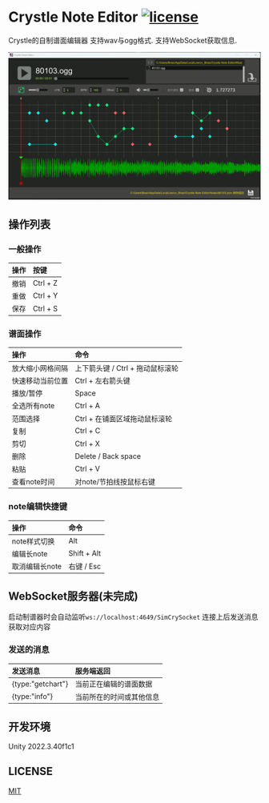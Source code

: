 # Crystle Note Editor [![license](https://img.shields.io/badge/license-MIT-green.svg?style=flat-square)](https://github.com/Bnao-zh/CrystleNoteEditor/blob/main/LICENSE) 

Crystle的自制谱面编辑器
支持wav与ogg格式.
支持WebSocket获取信息.

![screenshot2](https://github.com/Bnao-zh/CrystleNoteEditor/blob/main/screenshot2.png?raw=true)


## 操作列表

### 一般操作

| 操作  | 按键       |
|:--- |:-------- |
| 撤销  | Ctrl + Z |
| 重做  | Ctrl + Y |
| 保存  | Ctrl + S |

### 谱面操作

| 操作       | 命令                    |
|:-------- |:--------------------- |
| 放大缩小网格间隔 | 上下箭头键 / Ctrl + 拖动鼠标滚轮 |
| 快速移动当前位置 | Ctrl + 左右箭头键          |
| 播放/暂停    | Space                 |
| 全选所有note | Ctrl + A              |
| 范围选择     | Ctrl + 在铺面区域拖动鼠标滚轮    |
| 复制       | Ctrl + C              |
| 剪切       | Ctrl + X              |
| 删除       | Delete / Back space   |
| 粘贴       | Ctrl + V              |
| 查看note时间 | 对note/节拍线按鼠标右键        |

### note编辑快捷键

| 操作        | 命令          |
|:--------- |:----------- |
| note样式切换  | Alt         |
| 编辑长note   | Shift + Alt |
| 取消编辑长note | 右键 / Esc    |

## WebSocket服务器(未完成)
启动制谱器时会自动监听`ws://localhost:4649/SimCrySocket`
连接上后发送消息获取对应内容

### 发送的消息

| 发送消息        | 服务端返回       |
|:--------- |:----------- |
| {type:"getchart"}  | 当前正在编辑的谱面数据  |
| {type:"info"}   | 当前所在的时间或其他信息 |

## 开发环境

Unity 2022.3.40f1c1

## LICENSE

[MIT](https://github.com/Bnao-zh/CrystleNoteEditor/blob/main/LICENSE)
